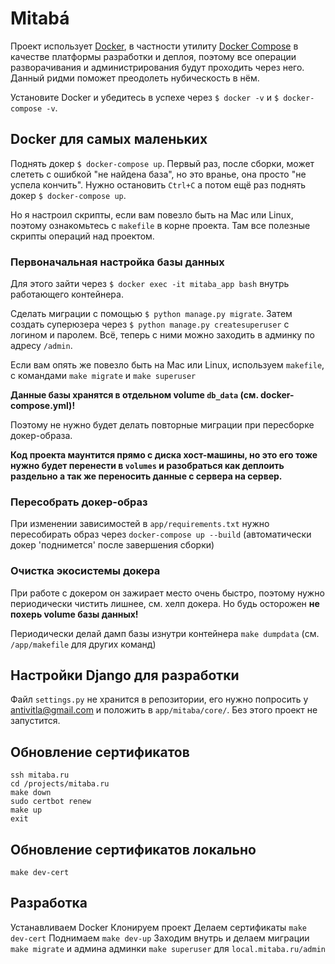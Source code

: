 # Mitaba&#x301;

Проект использует [Docker](https://www.docker.com/what-docker), в частности утилиту [Docker Compose](https://docs.docker.com/compose/) в качестве платформы разработки и деплоя, поэтому все операции разворачивания и администрирования будут проходить через него. Данный ридми поможет преодолеть нубическость в нём.

Установите Docker и убедитесь в успехе через `$ docker -v` и `$ docker-compose -v`.


## Docker для самых маленьких

Поднять докер `$ docker-compose up`. Первый раз, после сборки, может слететь с ошибкой "не найдена база", но это вранье, она просто "не успела кончить". Нужно остановить `Ctrl+C` а потом ещё раз поднять докер `$ docker-compose up`.

Но я настроил скрипты, если вам повезло быть на Mac или Linux, поэтому ознакомьтесь с `makefile` в корне проекта. Там все полезные скрипты операций над проектом.


### Первоначальная настройка базы данных

Для этого зайти через `$ docker exec -it mitaba_app bash` внутрь работающего контейнера.

Сделать миграции с помощью `$ python manage.py migrate`. Затем создать суперюзера через `$ python manage.py createsuperuser` с логином и паролем. Всё, теперь с ними можно заходить в админку по адресу `/admin`.

Если вам опять же повезло быть на Mac или Linux, используем `makefile`, с командами `make migrate` и `make superuser`

**Данные базы хранятся в отдельном volume `db_data` (см. docker-compose.yml)!**

Поэтому не нужно будет делать повторные миграции при пересборке докер-образа.

**Код проекта маунтится прямо с диска хост-машины, но это его тоже нужно будет перенести в `volumes` и разобраться как деплоить раздельно а так же переносить данные с сервера на сервер.**

### Пересобрать докер-образ

При изменении зависимостей в `app/requirements.txt` нужно пересобирать образ через `docker-compose up --build` (автоматически докер 'поднимется' после завершения сборки)

### Очистка экосистемы докера

При работе с докером он зажирает место очень быстро, поэтому нужно периодически чистить лишнее, см. хелп докера. Но будь осторожен **не похерь volume базы данных!**

Периодически делай дамп базы изнутри контейнера `make dumpdata` (см. `/app/makefile` для других команд)

## Настройки Django для разработки

Файл `settings.py` не хранится в репозитории, его нужно попросить у <antivitla@gmail.com> и положить в `app/mitaba/core/`. Без этого проект не запустится.

## Обновление сертификатов

```
ssh mitaba.ru
cd /projects/mitaba.ru
make down
sudo certbot renew
make up
exit
```

## Обновление сертификатов локально

`make dev-cert`

## Разработка

Устанавливаем Docker
Клонируем проект
Делаем сертификаты `make dev-cert`
Поднимаем `make dev-up`
Заходим внутрь и делаем миграции `make migrate` и админа админки `make superuser` для `local.mitaba.ru/admin`
